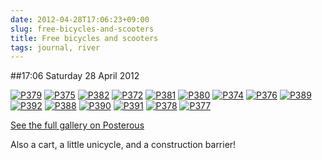 ```yaml
---
date: 2012-04-28T17:06:23+09:00
slug: free-bicycles-and-scooters
title: Free bicycles and scooters
tags: journal, river
---
```


##17:06 Saturday 28 April 2012

[![P379](http://getfile7.posterous.com/getfile/files.posterous.com/thunderrabbit/nhJmuaIlwhyEsmoBydHtgwIwziaovaeieBeyiDrHBfmkJtqwiFJbJadwGwCF/p379.jpg.scaled500.jpg)](http://getfile9.posterous.com/getfile/files.posterous.com/thunderrabbit/nhJmuaIlwhyEsmoBydHtgwIwziaovaeieBeyiDrHBfmkJtqwiFJbJadwGwCF/p379.jpg.scaled1000.jpg) [![P375](http://getfile6.posterous.com/getfile/files.posterous.com/thunderrabbit/yiiDeDhBxecnrnFudHIgJoqGAmIjImsyyCBdprhqohivgvDepdEIDawurjnF/p375.jpg.scaled500.jpg)](http://getfile0.posterous.com/getfile/files.posterous.com/thunderrabbit/yiiDeDhBxecnrnFudHIgJoqGAmIjImsyyCBdprhqohivgvDepdEIDawurjnF/p375.jpg.scaled1000.jpg) [![P382](http://getfile8.posterous.com/getfile/files.posterous.com/thunderrabbit/HwzfsaCbitwCExpnIHouFlydEmxjJytHxFrJJleggjryvBaonEpqkwBCopAy/p382.jpg.scaled500.jpg)](http://getfile0.posterous.com/getfile/files.posterous.com/thunderrabbit/HwzfsaCbitwCExpnIHouFlydEmxjJytHxFrJJleggjryvBaonEpqkwBCopAy/p382.jpg.scaled1000.jpg) [![P372](http://getfile3.posterous.com/getfile/files.posterous.com/thunderrabbit/CohbjcBtytwpGgsItpjdqBCjbgJetnjfrpiziqDiDxuutwalHbkDlsfrJclA/p372.jpg.scaled500.jpg)](http://getfile5.posterous.com/getfile/files.posterous.com/thunderrabbit/CohbjcBtytwpGgsItpjdqBCjbgJetnjfrpiziqDiDxuutwalHbkDlsfrJclA/p372.jpg.scaled1000.jpg) [![P381](http://getfile2.posterous.com/getfile/files.posterous.com/thunderrabbit/dukIpxjAGikjgGaFEaCemdfjgDCkIhCcAclkaqzqdhajrmGCFJvwjEBtaJEI/p381.jpg.scaled500.jpg)](http://getfile6.posterous.com/getfile/files.posterous.com/thunderrabbit/dukIpxjAGikjgGaFEaCemdfjgDCkIhCcAclkaqzqdhajrmGCFJvwjEBtaJEI/p381.jpg.scaled1000.jpg) [![P380](http://getfile7.posterous.com/getfile/files.posterous.com/thunderrabbit/dvqkDisjwsIlAwwEsIICHmbnxljuvJmhvxjcnlCwmzltFIytmJBopxuvdxmo/p380.jpg.scaled500.jpg)](http://getfile9.posterous.com/getfile/files.posterous.com/thunderrabbit/dvqkDisjwsIlAwwEsIICHmbnxljuvJmhvxjcnlCwmzltFIytmJBopxuvdxmo/p380.jpg.scaled1000.jpg) [![P374](http://getfile1.posterous.com/getfile/files.posterous.com/thunderrabbit/adrtBFcgmbrbBrcrIoGppjzalAxazbttgpiekuohoIvIcIFAqIartdkCCnCp/p374.jpg.scaled500.jpg)](http://getfile3.posterous.com/getfile/files.posterous.com/thunderrabbit/adrtBFcgmbrbBrcrIoGppjzalAxazbttgpiekuohoIvIcIFAqIartdkCCnCp/p374.jpg.scaled1000.jpg) [![P376](http://getfile3.posterous.com/getfile/files.posterous.com/thunderrabbit/mGIJGHeDocAGvxvddprjlyirmnJmBvicxEbEulmmyBysrzlGfIlsvdmIaqey/p376.jpg.scaled500.jpg)](http://getfile8.posterous.com/getfile/files.posterous.com/thunderrabbit/mGIJGHeDocAGvxvddprjlyirmnJmBvicxEbEulmmyBysrzlGfIlsvdmIaqey/p376.jpg.scaled1000.jpg) [![P389](http://getfile8.posterous.com/getfile/files.posterous.com/thunderrabbit/cAmtHDybDwJhvAsvyDcxGqGbcxkEvBoihkejiavBuhtyuBkJumytsEvfrbmE/p389.jpg.scaled500.jpg)](http://getfile1.posterous.com/getfile/files.posterous.com/thunderrabbit/cAmtHDybDwJhvAsvyDcxGqGbcxkEvBoihkejiavBuhtyuBkJumytsEvfrbmE/p389.jpg.scaled1000.jpg) [![P392](http://getfile0.posterous.com/getfile/files.posterous.com/thunderrabbit/shGFBaAbItDuuwJIxEdodjwyvFkGlIubwtsdrtjwddpdjidoArIuafzzxkxG/p392.jpg.scaled500.jpg)](http://getfile3.posterous.com/getfile/files.posterous.com/thunderrabbit/shGFBaAbItDuuwJIxEdodjwyvFkGlIubwtsdrtjwddpdjidoArIuafzzxkxG/p392.jpg.scaled1000.jpg) [![P388](http://getfile5.posterous.com/getfile/files.posterous.com/thunderrabbit/afgwEicJozuDDIewGAqdhBJFgJCikFqcGzyyjqfCfJIdlHeBfjiaIhdonbkl/p388.jpg.scaled500.jpg)](http://getfile7.posterous.com/getfile/files.posterous.com/thunderrabbit/afgwEicJozuDDIewGAqdhBJFgJCikFqcGzyyjqfCfJIdlHeBfjiaIhdonbkl/p388.jpg.scaled1000.jpg) [![P390](http://getfile0.posterous.com/getfile/files.posterous.com/thunderrabbit/lrHgJGiymwvuBugEkqmsmnksvIdAnzJcdexxIHarHJDexeswHtFFaGefsFfD/p390.jpg.scaled500.jpg)](http://getfile2.posterous.com/getfile/files.posterous.com/thunderrabbit/lrHgJGiymwvuBugEkqmsmnksvIdAnzJcdexxIHarHJDexeswHtFFaGefsFfD/p390.jpg.scaled1000.jpg) [![P391](http://getfile2.posterous.com/getfile/files.posterous.com/thunderrabbit/iofofgfmcFFpviarjEAektGbsqCelfjEnpzEfriBxigofIpBprHlHqxBjhBa/p391.jpg.scaled500.jpg)](http://getfile5.posterous.com/getfile/files.posterous.com/thunderrabbit/iofofgfmcFFpviarjEAektGbsqCelfjEnpzEfriBxigofIpBprHlHqxBjhBa/p391.jpg.scaled1000.jpg) [![P378](http://getfile2.posterous.com/getfile/files.posterous.com/thunderrabbit/akvjGsvitlwEmqzdHlnmxmvrsqzhsCvhdbupzuJvAhesFfyctgegdGihxhpj/p378.jpg.scaled500.jpg)](http://getfile6.posterous.com/getfile/files.posterous.com/thunderrabbit/akvjGsvitlwEmqzdHlnmxmvrsqzhsCvhdbupzuJvAhesFfyctgegdGihxhpj/p378.jpg.scaled1000.jpg) [![P377](http://getfile6.posterous.com/getfile/files.posterous.com/thunderrabbit/fonCslmoDfvbekHhvjblpdEFymttzroGhnCkpuxcjuCcyExBtaHlriBoyliq/p377.jpg.scaled500.jpg)](http://getfile8.posterous.com/getfile/files.posterous.com/thunderrabbit/fonCslmoDfvbekHhvjblpdEFymttzroGhnCkpuxcjuCcyExBtaHlriBoyliq/p377.jpg.scaled1000.jpg)

[See the full gallery on Posterous](http://stream.robnugen.com/free-bicycles-and-scooters)

Also a cart, a little unicycle, and a construction barrier!
